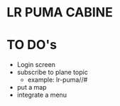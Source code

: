 # LR PUMA CABINE

# TO DO's
- Login screen
- subscribe to plane topic
    - example: lr-puma/<TOPIC>/#
- put a map
- integrate a menu